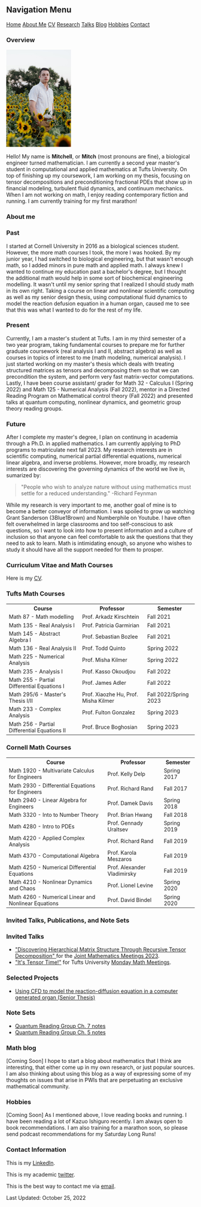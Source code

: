 <html lang="en-US">
<head>
<title>M.T. Scott (academic portfolio)</title>
<meta name="viewport" content="width=device-width, initial-scale=1">
<style>
th, td {
  border-style: none;

body {
  margin: 0;
  font-family: Arial, Helvetica, sans-serif;
}

.topnav {
  overflow: hidden;
  background-color: #333;
}

.topnav a {
  float: left;
  color: #f2f2f2;
  text-align: center;
  padding: 28px 32px;
  text-decoration: none;
  font-size: 20px;
}

.topnav a:hover {
  background-color: #ddd;
  color: black;
}

.topnav a.active {
  background-color: #04AA6D;
  color: white;
}

</style>
</head>
<body>
  
 <div class= "topnav">
    <h2> Navigation Menu</h2>
    <a href="mtscott.github.io/index.md">Home</a>
  <a href="/about.html">About Me</a>
  <a href="/vita.html">CV</a>
   <a href="/research.html">Research</a>
  <a href="/talks.html">Talks</a>
   <a href="/blog.html">Blog</a>
  <a href="/hobbies.html">Hobbies</a>
   <a href="/contact.html">Contact</a>
 </div>

  <section>
  
  <article>
    <h1>Overview</h1>
<img src="ProfessionalHeadshot.jpg" alt="Headshot" style="width:172.8px;height:259.2px;" style="text-align:center;">
<p>Hello! My name is <b>Mitchell</b>, or <b>Mitch</b> (most pronouns are fine), a biological engineer turned mathematician. I am currently a second year master's student in computational and applied mathematics at Tufts University. On top of finishing up my coursework, I am working on my thesis, focusing on tensor decompositions and preconditioning fractional PDEs that show up in financial modeling, turbulent fluid dynamics, and continuum mechanics. When I am not working on math, I enjoy reading contemporary fiction and running. I am currently training for my first marathon!</p>
  </article>
  <article>
    <h1>About me</h1>
<h3>Past</h3>
<p> I started at Cornell University in 2016 as a biological sciences student. However, the more math courses I took, the more I was hooked. By my junior year, I had switched to biological engineering, but that wasn't enough math, so I added minors in pure math and applied math. I always knew I wanted to continue my education past a bachelor's degree, but I thought the additional math would help in some sort of biochemical engineering modelling. It wasn't until my senior spring that I realized I should study math in its own right. Taking a course on linear and nonlinear scientific computing as well as my senior design thesis, using computational fluid dynamics to model the reaction defusion equation in a human organ, caused me to see that this was what I wanted to do for the rest of my life.  </p>
<h3>Present</h3>
<p> Currently, I am a master's student at Tufts. I am in my third semester of a two year program, taking fundamental courses to prepare me for further graduate coursework (real analysis I and II, abstract algebra) as well as courses in topics of interest to me (math modeling, numerical analysis). I just started working on my master's thesis which deals with treating structured matrices as tensors and decomposing them so that we can precondition the system, and perform very fast matrix-vector computations. Lastly, I have been course assistant/ grader for Math 32 - Calculus I (Spring 2022) and Math 125 - Numerical Analysis (Fall 2022), mentor in a Directed Reading Program on Mathematical control theory (Fall 2022) and presented talks at quantum computing, nonlinear dynamics, and geometric group theory reading groups.</p>
<h3>Future</h3>
<p>After I complete my master's degree, I plan on continung in academia through a Ph.D. in applied mathematics. I am currently applying to PhD programs to matriculate next fall 2023. My research interests are in scientific computing, numerical partial differential equations, numerical linear algebra, and inverse problems. However, more broadly, my research interests are discovering the governing dynamics of the world we live in, sumarized by:</p>
<blockquote cite="www.feynman.com">
"People who wish to analyze nature without using mathematics must settle for a reduced understanding." -Richard Feynman 
</blockquote>
<p>While my research is very important to me, another goal of mine is to become a better conveyor of information. I was spoiled to grow up watching Grant Sanderson (3Blue1Brown) and Numberphile on Youtube. I have often felt overwhelmed in large classrooms and too self-conscious to ask questions, so I want to look into how to present information and a culture of inclusion so that anyone can feel comfortable to ask the questions that they need to ask to learn. Math is intimidating enough, so anyone who wishes to study it should have all the support needed for them to prosper.</p>

  </article>
  <article>
    <h1>Curriculum Vitae and Math Courses</h1>
    <p> Here is my <a  href = "MitchellTScott(CV).pdf"> CV</a>. </p>
<h3>Tufts Math Courses </h3>
<table>
  <tr>
    <th>Course</th>
    <th>Professor</th>
    <th>Semester</th>
  </tr>
  <tr>
    <td>Math 87 - Math modelling</td>
    <td>Prof. Arkadz Kirschtein</td>
    <td>Fall 2021</td>
  </tr>
  <tr>
    <td>Math 135 - Real Analysis I</td>
    <td>Prof. Patricia Garmirian</td>
    <td>Fall 2021</td>
  </tr>
  <tr>
    <td>Math 145 - Abstract Algebra I</td>
    <td>Prof. Sebastian Bozlee</td>
    <td>Fall 2021</td>
  </tr>
  <tr>
    <td>Math 136 - Real Analysis II</td>
    <td>Prof. Todd Quinto</td>
    <td>Spring 2022</td>
  </tr>
  <tr>
    <td>Math 225 - Numerical Analysis</td>
    <td>Prof. Misha Kilmer</td>
    <td>Spring 2022</td>
  </tr>
  <tr>
    <td>Math 235 - Analysis I</td>
    <td>Prof. Kasso Okoudjou</td>
    <td>Fall 2022</td>
  </tr>
  <tr>
    <td>Math 255 - Partial Differential Equations I</td>
    <td>Prof. James Adler</td>
    <td>Fall 2022</td>
  </tr>
  <tr>
    <td>Math 295/6 - Master's Thesis I/II</td>
    <td>Prof. Xiaozhe Hu, Prof. Misha Kilmer</td>
    <td>Fall 2022/Spring 2023</td>
  </tr>
  <tr>
    <td>Math 233 - Complex Analysis</td>
    <td>Prof. Fulton Gonzalez</td>
    <td>Spring 2023</td>
  </tr>
  <tr>
    <td>Math 256 - Partial Differential Equations II</td>
    <td>Prof. Bruce Boghosian </td>
    <td>Spring 2023</td>
  </tr> 
</table>
<h3> Cornell Math Courses</h3>
<table>
  <tr>
    <th>Course</th>
    <th>Professor</th>
    <th>Semester</th>
  </tr>
  <tr>
    <td>Math 1920 - Multivariate Calculus for Engineers</td>
    <td>Prof. Kelly Delp</td>
    <td>Spring 2017</td>
  </tr>
  <tr>
    <td>Math 2930 - Differential Equations for Engineers</td>
    <td>Prof. Richard Rand</td>
    <td>Fall 2017</td>
  </tr>
  <tr>
    <td>Math 2940 - Linear Algebra for Engineers</td>
    <td>Prof. Damek Davis</td>
    <td>Spring 2018</td>
  </tr>
  <tr>
    <td>Math 3320 - Into to Number Theory</td>
    <td>Prof. Brian Hwang</td>
    <td>Fall 2018</td>
  </tr>
  <tr>
    <td>Math  4280 - Intro to PDEs</td>
    <td>Prof. Gennady Uraltsev</td>
    <td>Spring 2019</td>
  </tr>
  <tr>
    <td>Math  4220 - Applied Complex Analysis</td>
    <td>Prof. Richard Rand</td>
    <td>Fall 2019</td>
  </tr>
  <tr>
    <td>Math  4370 - Computational Algebra</td>
    <td>Prof. Karola Meszaros</td>
    <td>Fall 2019</td>
  </tr>
  <tr>
    <td>Math 4250 - Numerical Differential Equations</td>
    <td>Prof. Alexander Vladimirsky</td>
    <td>Fall 2019</td>
  </tr>
  <tr>
    <td>Math 4210 - Nonlinear Dynamics and Chaos</td>
    <td>Prof. Lionel Levine</td>
    <td>Spring 2020</td>
  </tr>
  <tr>
    <td>Math 4260 - Numerical Linear and Nonlinear Equations</td>
    <td>Prof. David Bindel</td>
    <td>Spring 2020</td>
  </tr>
</table>
  </article>
  <article>
    <h1>Invited Talks, Publications, and Note Sets</h1>
    <h3> Invited Talks</h3>
      <ul>
        <li> <a href = "https://meetings.ams.org/math/jmm2023/meetingapp.cgi/Paper/19330"> "Discovering Hierarchical Matrix Structure Through Recursive Tensor Decomposition" </a> for the <a href = "https://www.jointmathematicsmeetings.org//jmm"> Joint Mathematics Meetings 2023</a>. </li>
        <li> <a  href = "EminarNotes.pdf">"It's Tensor Time!"</a> for Tufts University <a href = "https://sites.tufts.edu/mondaymathmeeting/"> Monday Math Meetings</a>. </li>
      </ul>
    <h3> Selected Projects</h3>
      <ul>
        <li> <a  href = "ScottSeniorThesis.pdf"> Using CFD to model the reaction-diffusion equation in a computer generated organ (Senior Thesis) </a></li>
      </ul>
    <h3> Note Sets</h3>
      <ul>
        <li> <a  href = "LiptonQCReadingGroupCh7Notes.pdf"> Quantum Reading Group Ch. 7 notes </a></li>
        <li><a  href = "LiptonQCReadingGroupCh5Notes.pdf"> Quantum Reading Group Ch. 5 notes </a></li>
      </ul>
  </article>
  <article>
    <h1>Math blog </h1>
<p>[Coming Soon] I hope to start a blog about mathematics that I think are interesting, that either come up in my own research, or just popular sources. I am also thinking about using this blog as a way of expressing some of my thoughts on issues that arise in PWIs that are perpetuating an exclusive mathematical community. </p>
  </article>
  <article>
    <h1>Hobbies</h1>
<p>[Coming Soon] As I mentioned above, I love reading books and running. I have been reading a lot of Kazuo Ishiguro recently. I am always open to book recommendations. I am also training for a marathon soon, so please send podcast recommendations for my Saturday Long Runs!</p>
  </article>
  <article>
    <h1>Contact Information</h1>
<p> This is my 
<a href="https://www.linkedin.com/in/mitchell-t-scott/" target="_blank"> LinkedIn</a>.</p>
<p> This is my academic
<a href="https://twitter.com/mitchmatician" target="_blank"> twitter</a>.</p>
<p> This is the best way to contact me via <a href="mailto:mitchell.scott@tufts.edu">email</a>.</p>
  </article>
</section>

<footer>
  Last Updated: October 25, 2022
</footer>

</body>
</html>
